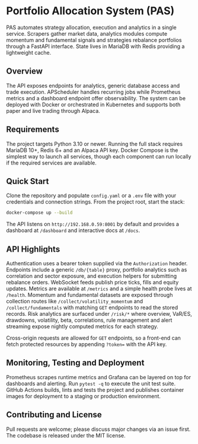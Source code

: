 # Portfolio Allocation System (PAS)

PAS automates strategy allocation, execution and analytics in a single
service. Scrapers gather market data, analytics modules compute momentum and
fundamental signals and strategies rebalance portfolios through a FastAPI
interface. State lives in MariaDB with Redis providing a lightweight cache.

## Overview

The API exposes endpoints for analytics, generic database access and trade
execution. APScheduler handles recurring jobs while Prometheus metrics and a
dashboard endpoint offer observability. The system can be deployed with Docker
or orchestrated in Kubernetes and supports both paper and live trading through
Alpaca.

## Requirements

The project targets Python 3.10 or newer. Running the full stack requires
MariaDB 10+, Redis 6+ and an Alpaca API key. Docker Compose is the simplest way
to launch all services, though each component can run locally if the required
services are available.

## Quick Start

Clone the repository and populate `config.yaml` or a `.env` file with your
credentials and connection strings. From the project root, start the stack:

```bash
docker-compose up --build
```

The API listens on `http://192.168.0.59:8001` by default and provides a
dashboard at `/dashboard` and interactive docs at `/docs`.

## API Highlights

Authentication uses a bearer token supplied via the `Authorization` header.
Endpoints include a generic `/db/{table}` proxy, portfolio analytics such as
correlation and sector exposure, and execution helpers for submitting rebalance
orders. WebSocket feeds publish price ticks, fills and equity updates. Metrics
are available at `/metrics` and a simple health probe lives at `/health`.
Momentum and fundamental datasets are exposed through collection routes like
`/collect/volatility_momentum` and `/collect/fundamentals` with matching `GET`
endpoints to read the stored records. Risk analytics are surfaced under
`/risk/*` where overview, VaR/ES, drawdowns, volatility, beta, correlations,
rule management and alert streaming expose nightly computed metrics for each
strategy.

Cross-origin requests are allowed for `GET` endpoints, so a front-end can fetch
protected resources by appending `?token=` with the API key.

## Monitoring, Testing and Deployment

Prometheus scrapes runtime metrics and Grafana can be layered on top for
dashboards and alerting. Run `pytest -q` to execute the unit test suite. GitHub
Actions builds, lints and tests the project and publishes container images for
deployment to a staging or production environment.

## Contributing and License

Pull requests are welcome; please discuss major changes via an issue first.
The codebase is released under the MIT license.

